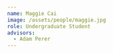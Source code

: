 ```yaml
---
name: Maggie Cai
image: /assets/people/maggie.jpg
role: Undergraduate Student
advisors:
  - Adam Perer
---
```

